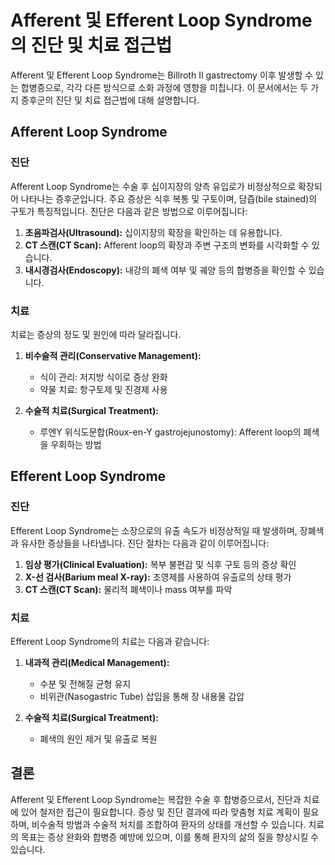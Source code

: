 # Afferent 및 Efferent Loop Syndrome의 진단 및 치료 접근법

Afferent 및 Efferent Loop Syndrome는 Billroth II gastrectomy 이후 발생할 수 있는 합병증으로, 각각 다른 방식으로 소화 과정에 영향을 미칩니다. 이 문서에서는 두 가지 증후군의 진단 및 치료 접근법에 대해 설명합니다.

## Afferent Loop Syndrome

### 진단
Afferent Loop Syndrome는 수술 후 십이지장의 양측 유입로가 비정상적으로 확장되어 나타나는 증후군입니다. 주요 증상은 식후 복통 및 구토이며, 담즙(bile stained)의 구토가 특징적입니다. 진단은 다음과 같은 방법으로 이루어집니다:

1. **초음파검사(Ultrasound):** 십이지장의 확장을 확인하는 데 유용합니다.
2. **CT 스캔(CT Scan):** Afferent loop의 확장과 주변 구조의 변화를 시각화할 수 있습니다.
3. **내시경검사(Endoscopy):** 내강의 폐색 여부 및 궤양 등의 합병증을 확인할 수 있습니다.

### 치료
치료는 증상의 정도 및 원인에 따라 달라집니다.

1. **비수술적 관리(Conservative Management):**
   - 식이 관리: 저지방 식이로 증상 완화
   - 약물 치료: 항구토제 및 진경제 사용

2. **수술적 치료(Surgical Treatment):**
   - 루엔Y 위식도문합(Roux-en-Y gastrojejunostomy): Afferent loop의 폐색을 우회하는 방법

## Efferent Loop Syndrome

### 진단
Efferent Loop Syndrome는 소장으로의 유출 속도가 비정상적일 때 발생하며, 장폐색과 유사한 증상들을 나타냅니다. 진단 절차는 다음과 같이 이루어집니다:

1. **임상 평가(Clinical Evaluation):** 복부 불편감 및 식후 구토 등의 증상 확인
2. **X-선 검사(Barium meal X-ray):** 조영제를 사용하여 유출로의 상태 평가
3. **CT 스캔(CT Scan):** 물리적 폐색이나 mass 여부를 파악

### 치료
Efferent Loop Syndrome의 치료는 다음과 같습니다:

1. **내과적 관리(Medical Management):**
   - 수분 및 전해질 균형 유지
   - 비위관(Nasogastric Tube) 삽입을 통해 장 내용물 감압

2. **수술적 치료(Surgical Treatment):**
   - 폐색의 원인 제거 및 유출로 복원

## 결론
Afferent 및 Efferent Loop Syndrome는 복잡한 수술 후 합병증으로서, 진단과 치료에 있어 철저한 접근이 필요합니다. 증상 및 진단 결과에 따라 맞춤형 치료 계획이 필요하며, 비수술적 방법과 수술적 처치를 조합하여 환자의 상태를 개선할 수 있습니다. 치료의 목표는 증상 완화와 합병증 예방에 있으며, 이를 통해 환자의 삶의 질을 향상시킬 수 있습니다.